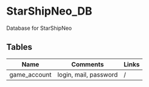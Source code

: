 # StarShipNeo_DB
Database for StarShipNeo

## Tables
| Name | Comments | Links |
| --- | --- | --- |
| game_account | login, mail, password | / |
